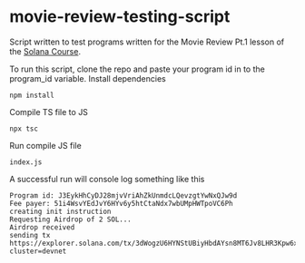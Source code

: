 # movie-review-testing-script
Script written to test programs written for the Movie Review Pt.1 lesson of the [Solana Course]("https://github.com/Unboxed-Software/solana-course").

To run this script, clone the repo and paste your program id in to the program_id variable.
Install dependencies
```
npm install
```
Compile TS file to JS
```
npx tsc
```
Run compile JS file
```
index.js
```

A successful run will console log something like this
```
Program id: J3EykHhCyDJ28mjvVriAhZkUnmdcLQevzgtYwNxQJw9d
Fee payer: 51i4WsvYEdJvY6HYv6y5htCtaNdx7wbUMpHWTpoVC6Ph
creating init instruction
Requesting Airdrop of 2 SOL...
Airdrop received
sending tx
https://explorer.solana.com/tx/3dWogzU6HYNStUBiyHbdAYsn8MT6Jv8LHR3Kpw6xeKU6LASHiitPj1mWnppQfxDfmng17C2fBtBP9auv2DXssDms?cluster=devnet
````
